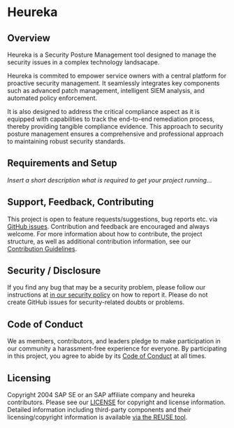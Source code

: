 # Heureka

## Overview

Heureka is a Security Posture Management tool designed to manage the security issues in a complex technology landsacape.

Heureka is commited to empower service owners with a central platform for proactive security management. It seamlessly integrates key components such as advanced patch management, intelligent SIEM analysis, and automated policy enforcement.

It is also designed to address the critical compliance aspect as it is equipped with capabilities to track the end-to-end remediation process, thereby providing tangible compliance evidence. This approach to security posture management ensures 
a comprehensive and professional approach to maintaining robust security standards.

## Requirements and Setup

*Insert a short description what is required to get your project running...*

## Support, Feedback, Contributing

This project is open to feature requests/suggestions, bug reports etc. via [GitHub issues](https://github.com/SAP/<your-project>/issues). Contribution and feedback are encouraged and always welcome. For more information about how to contribute, the project structure, as well as additional contribution information, see our [Contribution Guidelines](CONTRIBUTING.md).

## Security / Disclosure
If you find any bug that may be a security problem, please follow our instructions at [in our security policy](https://github.com/SAP/<your-project>/security/policy) on how to report it. Please do not create GitHub issues for security-related doubts or problems.

## Code of Conduct

We as members, contributors, and leaders pledge to make participation in our community a harassment-free experience for everyone. By participating in this project, you agree to abide by its [Code of Conduct](https://github.com/SAP/.github/blob/main/CODE_OF_CONDUCT.md) at all times.

## Licensing

Copyright 2004 SAP SE or an SAP affiliate company and heureka contributors. Please see our [LICENSE](LICENSE) for copyright and license information. Detailed information including third-party components and their licensing/copyright information is available [via the REUSE tool](https://api.reuse.software/info/github.com/SAP/<your-project>).
